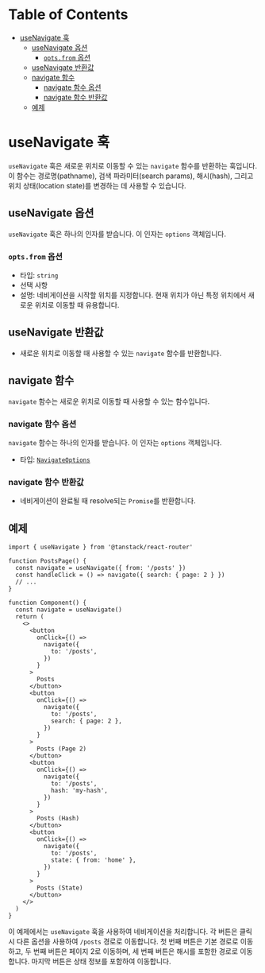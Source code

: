 # Table of Contents

- [useNavigate 훅](#usenavigate-훅)
  - [useNavigate 옵션](#usenavigate-옵션)
    - [`opts.from` 옵션](#optsfrom-옵션)
  - [useNavigate 반환값](#usenavigate-반환값)
  - [navigate 함수](#navigate-함수)
    - [navigate 함수 옵션](#navigate-함수-옵션)
    - [navigate 함수 반환값](#navigate-함수-반환값)
  - [예제](#예제)

# useNavigate 훅

`useNavigate` 훅은 새로운 위치로 이동할 수 있는 `navigate` 함수를 반환하는 훅입니다. 이 함수는 경로명(pathname), 검색 파라미터(search params), 해시(hash), 그리고 위치 상태(location state)를 변경하는 데 사용할 수 있습니다.


## useNavigate 옵션

`useNavigate` 훅은 하나의 인자를 받습니다. 이 인자는 `options` 객체입니다.


### `opts.from` 옵션

- 타입: `string`
- 선택 사항
- 설명: 네비게이션을 시작할 위치를 지정합니다. 현재 위치가 아닌 특정 위치에서 새로운 위치로 이동할 때 유용합니다.


## useNavigate 반환값

- 새로운 위치로 이동할 때 사용할 수 있는 `navigate` 함수를 반환합니다.


## navigate 함수

`navigate` 함수는 새로운 위치로 이동할 때 사용할 수 있는 함수입니다.


### navigate 함수 옵션

`navigate` 함수는 하나의 인자를 받습니다. 이 인자는 `options` 객체입니다.

- 타입: [`NavigateOptions`](./NavigateOptionsType.md)


### navigate 함수 반환값

- 네비게이션이 완료될 때 resolve되는 `Promise`를 반환합니다.


## 예제

```tsx
import { useNavigate } from '@tanstack/react-router'

function PostsPage() {
  const navigate = useNavigate({ from: '/posts' })
  const handleClick = () => navigate({ search: { page: 2 } })
  // ...
}

function Component() {
  const navigate = useNavigate()
  return (
    <>
      <button
        onClick={() =>
          navigate({
            to: '/posts',
          })
        }
      >
        Posts
      </button>
      <button
        onClick={() =>
          navigate({
            to: '/posts',
            search: { page: 2 },
          })
        }
      >
        Posts (Page 2)
      </button>
      <button
        onClick={() =>
          navigate({
            to: '/posts',
            hash: 'my-hash',
          })
        }
      >
        Posts (Hash)
      </button>
      <button
        onClick={() =>
          navigate({
            to: '/posts',
            state: { from: 'home' },
          })
        }
      >
        Posts (State)
      </button>
    </>
  )
}
```

이 예제에서는 `useNavigate` 훅을 사용하여 네비게이션을 처리합니다. 각 버튼은 클릭 시 다른 옵션을 사용하여 `/posts` 경로로 이동합니다. 첫 번째 버튼은 기본 경로로 이동하고, 두 번째 버튼은 페이지 2로 이동하며, 세 번째 버튼은 해시를 포함한 경로로 이동합니다. 마지막 버튼은 상태 정보를 포함하여 이동합니다.


